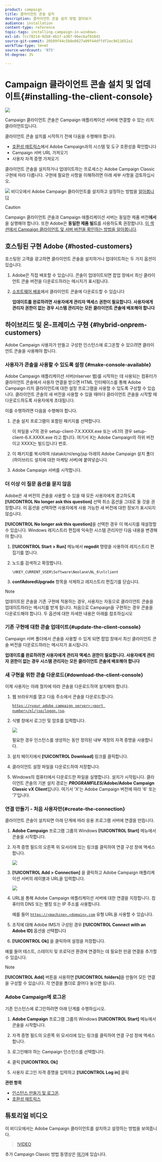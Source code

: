 ```yaml
---
product: campaign
title: 클라이언트 콘솔 설치
description: 클라이언트 콘솔 설치 방법 알아보기
audience: installation
content-type: reference
topic-tags: installing-campaign-in-windows-
exl-id: 7cc78214-92b8-4b1f-a307-96ec6af818d1
source-git-commit: 20509f44c5b8e0827a09f44dffdf2ec9d11652a1
workflow-type: tm+mt
source-wordcount: '973'
ht-degree: 3%

---
```


# Campaign 클라이언트 콘솔 설치 및 업데이트{#installing-the-client-console}

![](../../assets/v7-only.svg)

Campaign 클라이언트 콘솔은 Campaign 애플리케이션 서버에 연결할 수 있는 리치 클라이언트입니다.

클라이언트 콘솔 설치를 시작하기 전에 다음을 수행해야 합니다.

* [호환성 매트릭스](../../rn/using/compatibility-matrix.md#ClientConsoleoperatingsystems)에서 Adobe Campaign과의 시스템 및 도구 호환성을 확인합니다
* Campaign 서버 URL 가져오기
* 사용자 자격 증명 가져오기

클라이언트 콘솔을 설치하거나 업데이트하는 프로세스는 Adobe Campaign Classic 구현에 따라 다릅니다.
구현에 필요한 사항을 이해하려면 아래 세부 사항을 검토하십시오.

![](assets/do-not-localize/how-to-video.png) 비디오에서 Adobe Campaign 클라이언트를 설치하고 설정하는 방법을  [알아봅니다](#video)

>[!CAUTION]
>
>Campaign 클라이언트 콘솔과 Campaign 애플리케이션 서버는 동일한 제품 버전&#x200B;**에서**&#x200B;을 실행해야 합니다. 또한 Adobe은 **동일한 제품 빌드**&#x200B;를 사용하도록 권장합니다. [이 섹션에서 Campaign 클라이언트 및 서버 버전을 확인하는 방법을 알아봅니다](../../platform/using/launching-adobe-campaign.md#getting-your-campaign-version).

## 호스팅된 구현 Adobe {#hosted-customers}

호스팅된 고객을 광고하면 클라이언트 콘솔을 설치하거나 업데이트하는 두 가지 옵션이 있습니다.

1. Adobe은 직접 배포할 수 있습니다. 콘솔이 업데이트되면 팝업 창에서 최신 클라이언트 콘솔 버전을 다운로드하라는 메시지가 표시됩니다.

1. [소프트웨어 배포](https://experience.adobe.com/#/downloads/content/software-distribution/ko/campaign.html)에서 클라이언트 콘솔에 다운로드할 수 있습니다

   **업데이트를 완료하려면 사용자에게 관리자 액세스 권한이 필요합니다. 사용자에게 관리자 권한이 없는 경우 시스템 관리자는 모든 클라이언트 콘솔에 배포해야 합니다**

## 하이브리드 및 온-프레미스 구현 {#hybrid-onprem-customers}

Adobe Campaign 사용자가 만들고 구성한 인스턴스에 로그온할 수 있으려면 클라이언트 콘솔을 사용해야 합니다.

### 사용자가 콘솔을 사용할 수 있도록 설정 {#make-console-available}

Adobe Campaign 애플리케이션 서버(nlserver 웹)를 시작하는 데 사용되는 컴퓨터가 클라이언트 콘솔에서 사용자 연결을 받으면 HTML 인터페이스를 통해 Adobe Campaign 리치 클라이언트에 대한 설정 프로그램을 사용할 수 있도록 구성할 수 있습니다. 클라이언트 콘솔의 새 버전을 사용할 수 있을 때마다 클라이언트 콘솔을 시작할 때 다운로드하도록 사용자에게 초대됩니다.

이를 수행하려면 다음을 수행해야 합니다.

1. 콘솔 설치 프로그램이 포함된 패키지를 선택합니다.

   이 파일을 v7의 경우 setup-client-7.X.XXXX.exe 또는 v6.1의 경우 setup-client-6.X.XXXX.exe 라고 합니다. 여기서 X는 Adobe Campaign의 하위 버전이고 XXXX는 빌드입니다   번호.

1. 이 패키지를 복사하여 /datakit/nl/eng/jsp 아래의 Adobe Campaign 설치 폴더(하이브리드 설치에 대한 마케팅 서버)에 붙여넣습니다.

1. Adobe Campaign 서버를 시작합니다.


### 더 이상 이 질문 옵션을 묻지 않음

Adobe은 새 버전의 콘솔을 사용할 수 있을 때 모든 사용자에게 경고하도록 **[!UICONTROL No longer ask this question]** 선택 취소 옵션을 그대로 둘 것을 권장합니다.  이 옵션을 선택하면 사용자에게 사용 가능한 새 버전에 대한 정보가 표시되지 않습니다.

**[!UICONTROL No longer ask this question]**&#x200B;을 선택한 경우 이 메시지를 재설정할 수 있습니다. Windows 레지스트리 편집에 익숙한 시스템 관리자만 다음 내용을 변경해야 합니다.

1. **[!UICONTROL Start > Run]** 메뉴에서 **regedit** 명령을 사용하여 레지스트리 편집기를 엽니다.

1. 노드를 검색하고 확장합니다.

   ```
   \HKEY_CURRENT_USER\Software\Neolane\NL_6\nlclient
   ```

1. **confAdoredUpgrade** 항목을 삭제하고 레지스트리 편집기를 닫습니다.

>[!NOTE]
>
>업데이트된 콘솔을 기존 구현에 적용하는 경우, 사용자는 자동으로 클라이언트 콘솔을 업데이트하라는 메시지를 받게 됩니다. 처음으로 Campaign을 구현하는 경우 콘솔을 다운로드해야 합니다. 두 옵션에 대한 자세한 내용은 아래를 참조하십시오

### 기존 구현에 대한 콘솔 업데이트{#update-the-client-console}

Campaign 서버 폴더에서 콘솔을 사용할 수 있게 되면 팝업 창에서 최신 클라이언트 콘솔 버전을 다운로드하라는 메시지가 표시됩니다.

**업데이트를 완료하려면 사용자에게 관리자 액세스 권한이 필요합니다. 사용자에게 관리자 권한이 없는 경우 시스템 관리자는 모든 클라이언트 콘솔에 배포해야 합니다**


### 새 구현을 위한 콘솔 다운로드{#download-the-client-console}

이제 사용자는 아래 절차에 따라 콘솔을 다운로드하여 설치해야 합니다.

1. 웹 브라우저를 열고 다음 주소에서 콘솔을 다운로드합니다.

   [`https://<your adobe campaign server>:<port number>/nl/jsp/logon.jsp`](https://myserver.adobe.com/nl/jsp/logon.jsp).

1. 식별 창에서 로그인 및 암호를 입력합니다.

   ![](assets/s_ncs_install_setup_download01.png)

   필요한 경우 인스턴스를 생성하는 동안 정의된 내부 계정의 자격 증명을 사용합니다.

1. 설치 페이지에서 **[!UICONTROL Download]** 링크를 클릭합니다.
1. 클라이언트 설정 파일을 다운로드하여 저장합니다.
1. Windows의 컴퓨터에서 다운로드한 파일을 실행합니다. 설치가 시작됩니다. 클라이언트 콘솔의 기본 설치 경로는 **$PROGRAMFILES$/Adobe/Adobe Campaign Classic vX Client**&#x200B;입니다. 여기서 &#39;X&#39;는 Adobe Campaign 버전에 따라 &#39;6&#39; 또는 &#39;7&#39;입니다.

### 연결 만들기 - 처음 사용자만{#create-the-connection}

클라이언트 콘솔이 설치되면 아래 단계에 따라 응용 프로그램 서버에 연결을 만듭니다.

1. **Adobe Campaign** 프로그램 그룹의 Windows **[!UICONTROL Start]** 메뉴에서 콘솔을 시작합니다.

1. 자격 증명 필드의 오른쪽 위 모서리에 있는 링크를 클릭하여 연결 구성 창에 액세스합니다.

   ![](assets/s_ncs_install_define_connection_01.png)

1. **[!UICONTROL Add > Connection]** 을 클릭하고 Adobe Campaign 애플리케이션 서버의 레이블과 URL을 입력합니다.

   ![](assets/s_ncs_install_define_connection_02.png)

1. URL을 통해 Adobe Campaign 애플리케이션 서버에 대한 연결을 지정합니다. 컴퓨터의 DNS 또는 별칭 또는 IP 주소를 사용합니다.

   예를 들어 [`https://<machine>.<domain>.com`](https://myserver.adobe.com) 유형 URL을 사용할 수 있습니다.

1. 조직에 대해 Adobe IMS가 구성된 경우 **[!UICONTROL Connect with an Adobe ID]** 옵션을 선택합니다

1. **[!UICONTROL Ok]** 을 클릭하여 설정을 저장합니다.

예를 들어 테스트, 스테이지 및 프로덕션 환경에 연결하는 데 필요한 만큼 연결을 추가할 수 있습니다.

>[!NOTE]
>
>**[!UICONTROL Add]** 버튼을 사용하면 **[!UICONTROL folders]**&#x200B;을 만들어 모든 연결을 구성할 수 있습니다. 각 연결을 폴더로 끌어다 놓으면 됩니다.

### Adobe Campaign에 로그온

기존 인스턴스에 로그인하려면 아래 단계를 수행하십시오.

1. **Adobe Campaign** 프로그램 그룹의 Windows **[!UICONTROL Start]** 메뉴에서 콘솔을 시작합니다.

1. 자격 증명 필드의 오른쪽 위 모서리에 있는 링크를 클릭하여 연결 구성 창에 액세스합니다.

1. 로그인해야 하는 Campaign 인스턴스를 선택합니다.

1. 클릭 **[!UICONTROL Ok]**

1. 사용자 로그인 자격 증명을 입력하고 **[!UICONTROL Log in]** 클릭


**관련 항목**

* [인스턴스 만들기 및 로그온](../../installation/using/creating-an-instance-and-logging-on.md).
* [호환성 매트릭스](https://helpx.adobe.com/kr/campaign/kb/compatibility-matrix.html)

## 튜토리얼 비디오

이 비디오에서는 Adobe Campaign 클라이언트를 설치하고 설정하는 방법을 보여줍니다.

>[!VIDEO](https://video.tv.adobe.com/v/35124?quality=12)

추가 Campaign Classic 방법 동영상은 [여기](https://experienceleague.adobe.com/docs/campaign-classic-learn/tutorials/overview.html?lang=ko)에 있습니다.
